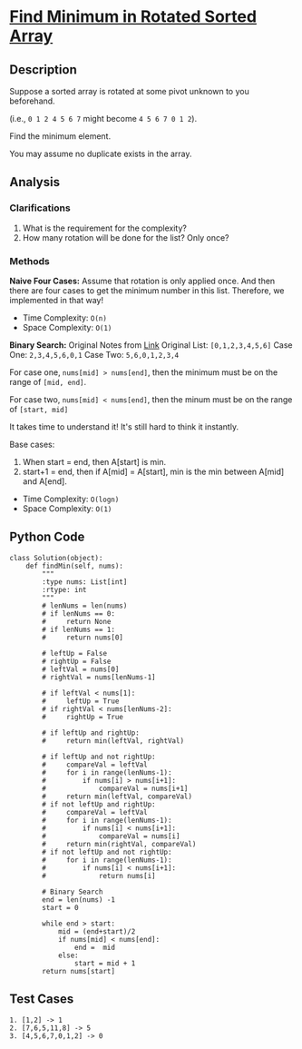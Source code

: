 # [Find Minimum in Rotated Sorted Array](https://leetcode.com/problems/find-minimum-in-rotated-sorted-array/)

## Description
Suppose a sorted array is rotated at some pivot unknown to you beforehand.

(i.e., `0 1 2 4 5 6 7` might become `4 5 6 7 0 1 2`).

Find the minimum element.

You may assume no duplicate exists in the array.
## Analysis
### Clarifications
1. What is the requirement for the complexity?
2. How many rotation will be done for the list? Only once?

### Methods
**Naive Four Cases:**
Assume that rotation is only applied once. And then there are four cases to get the minimum number in this list. Therefore, we implemented in that way!  

* Time Complexity: `O(n)`
* Space Complexity: `O(1)`

**Binary Search:**
Original Notes from [Link](http://bangbingsyb.blogspot.com/2014/11/leecode-find-minimum-in-rotated-sorted.html)
Original List: `[0,1,2,3,4,5,6]`
Case One: `2,3,4,5,6,0,1`
Case Two: `5,6,0,1,2,3,4`

For case one, `nums[mid] > nums[end]`, then the minimum must be on the range of `[mid, end]`.

For case two, `nums[mid] < nums[end]`, then the minum must be on the range of `[start, mid]`

It takes time to understand it! It's still hard to think it instantly.

Base cases: 
1. When start = end, then A[start] is min.
2. start+1 = end, then if A[mid] = A[start], min is the min between A[mid] and A[end].

* Time Complexity: `O(logn)`
* Space Complexity: `O(1)`

## Python Code
~~~
class Solution(object):
    def findMin(self, nums):
        """
        :type nums: List[int]
        :rtype: int
        """
        # lenNums = len(nums)
        # if lenNums == 0:
        #     return None
        # if lenNums == 1:
        #     return nums[0]
        
        # leftUp = False
        # rightUp = False
        # leftVal = nums[0]
        # rightVal = nums[lenNums-1]
        
        # if leftVal < nums[1]:
        #     leftUp = True
        # if rightVal < nums[lenNums-2]:
        #     rightUp = True
        
        # if leftUp and rightUp:
        #     return min(leftVal, rightVal)
        
        # if leftUp and not rightUp:
        #     compareVal = leftVal
        #     for i in range(lenNums-1):
        #         if nums[i] > nums[i+1]:
        #             compareVal = nums[i+1]
        #     return min(leftVal, compareVal)
        # if not leftUp and rightUp:
        #     compareVal = leftVal
        #     for i in range(lenNums-1):
        #         if nums[i] < nums[i+1]:
        #             compareVal = nums[i]
        #     return min(rightVal, compareVal)
        # if not leftUp and not rightUp:
        #     for i in range(lenNums-1):
        #         if nums[i] < nums[i+1]:
        #             return nums[i]
        
        # Binary Search
        end = len(nums) -1
        start = 0
        
        while end > start:
            mid = (end+start)/2
            if nums[mid] < nums[end]:
                end =  mid
            else:
                start = mid + 1
        return nums[start]
~~~
## Test Cases
~~~
1. [1,2] -> 1
2. [7,6,5,11,8] -> 5
3. [4,5,6,7,0,1,2] -> 0
~~~